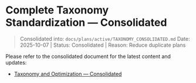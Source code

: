 # Complete Taxonomy Standardization — Consolidated

> Consolidated into: `docs/plans/active/TAXONOMY_CONSOLIDATED.md`
> Date: 2025-10-07 | Status: Consolidated | Reason: Reduce duplicate plans

Please refer to the consolidated document for the latest content and updates:
- [Taxonomy and Optimization — Consolidated](../active/TAXONOMY_CONSOLIDATED.md)
